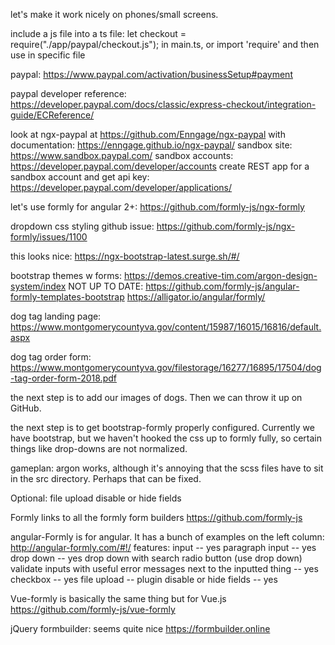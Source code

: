 let's make it work nicely on phones/small screens.

include a js file into a ts file:
let checkout = require("./app/paypal/checkout.js");
in main.ts, or import 'require' and then use in specific file

paypal:
https://www.paypal.com/activation/businessSetup#payment

paypal developer reference:
https://developer.paypal.com/docs/classic/express-checkout/integration-guide/ECReference/

look at
ngx-paypal
at
https://github.com/Enngage/ngx-paypal
with documentation:
https://enngage.github.io/ngx-paypal/
sandbox site:
https://www.sandbox.paypal.com/
sandbox accounts:
https://developer.paypal.com/developer/accounts
create REST app for a sandbox account and get api key:
https://developer.paypal.com/developer/applications/

let's use formly for angular 2+:
https://github.com/formly-js/ngx-formly

dropdown css styling github issue:
https://github.com/formly-js/ngx-formly/issues/1100

this looks nice:
https://ngx-bootstrap-latest.surge.sh/#/

bootstrap themes w forms:
https://demos.creative-tim.com/argon-design-system/index
NOT UP TO DATE:
https://github.com/formly-js/angular-formly-templates-bootstrap
https://alligator.io/angular/formly/

dog tag landing page:
https://www.montgomerycountyva.gov/content/15987/16015/16816/default.aspx

dog tag order form:
https://www.montgomerycountyva.gov/filestorage/16277/16895/17504/dog-tag-order-form-2018.pdf

the next step is to add our images of dogs.  Then we can throw it up on GitHub.

the next step is to get bootstrap-formly properly configured.  Currently we have bootstrap, but we haven't hooked the css up to formly fully, so certain things like drop-downs are not normalized.

gameplan:
argon works, although it's annoying that the scss files have to sit in the src directory.  Perhaps that can be fixed.






Optional:
file upload
disable or hide fields

Formly links to all the formly form builders
https://github.com/formly-js

angular-Formly is for angular.  It has a bunch of examples on the left column:
http://angular-formly.com/#!/
features:
input -- yes
paragraph input -- yes
drop down -- yes
drop down with search
radio button (use drop down)
validate inputs with useful error messages next to the inputted thing -- yes
checkbox -- yes
file upload -- plugin
disable or hide fields -- yes

Vue-formly is basically the same thing but for Vue.js
https://github.com/formly-js/vue-formly

jQuery formbuilder: seems quite nice
https://formbuilder.online
